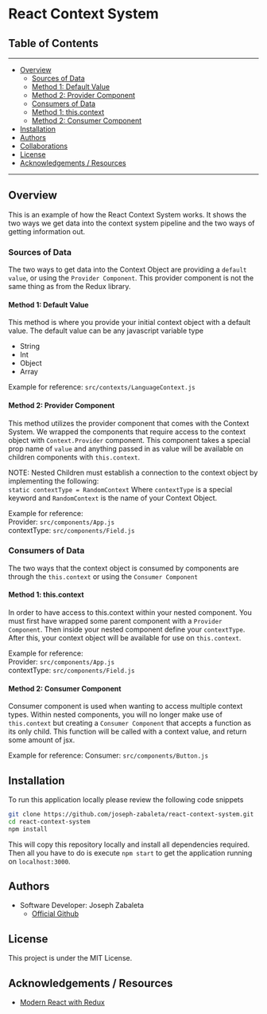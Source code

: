 # React Context System

## Table of Contents

---

-   [Overview](#overview)
    -   [Sources of Data](#sources-of-data)
    -   [Method 1: Default Value](#method-1-default-value)
    -   [Method 2: Provider Component](#method-2-provider-component)
    -   [Consumers of Data](#consumers-of-data)
    -   [Method 1: this.context](#method-1-this.context)
    -   [Method 2: Consumer Component](#method-2-consumer-component)
-   [Installation](#installation)
-   [Authors](#authors)
-   [Collaborations](#collaborations)
-   [License](#license)
-   [Acknowledgements / Resources](#acknowledgements-/-resources)

---

## Overview

This is an example of how the React Context System works. It shows the two ways we get data into the context system pipeline and the two ways of getting information out.

### Sources of Data

The two ways to get data into the Context Object are providing a `default value`, or using the `Provider Component`. This provider component is not the same thing as from the Redux library.

#### Method 1: Default Value

This method is where you provide your initial context object with a default value. The default value can be any javascript variable type

-   String
-   Int
-   Object
-   Array

Example for reference: `src/contexts/LanguageContext.js`

#### Method 2: Provider Component

This method utilizes the provider component that comes with the Context System. We wrapped the components that require access to the context object with `Context.Provider` component. This component takes a special prop name of `value` and anything passed in as value will be available on children components with `this.context`.

NOTE: Nested Children must establish a connection to the context object by implementing the following:  
`static contextType = RandomContext`
Where `contextType` is a special keyword and `RandomContext` is the name of your Context Object.

Example for reference:  
Provider: `src/components/App.js`  
contextType: `src/components/Field.js`

### Consumers of Data

The two ways that the context object is consumed by components are through the `this.context` or using the `Consumer Component`

#### Method 1: this.context

In order to have access to this.context within your nested component. You must first have wrapped some parent component with a `Provider Component`. Then inside your nested component define your `contextType`. After this, your context object will be available for use on `this.context`.

Example for reference:  
Provider: `src/components/App.js`  
contextType: `src/components/Field.js`

#### Method 2: Consumer Component

Consumer component is used when wanting to access multiple context types. Within nested components, you will no longer make use of `this.context` but creating a `Consumer Component` that accepts a function as its only child. This function will be called with a context value, and return some amount of jsx.

Example for reference:
Consumer: `src/components/Button.js`

## Installation

To run this application locally please review the following code snippets

```bash
git clone https://github.com/joseph-zabaleta/react-context-system.git
cd react-context-system
npm install
```

This will copy this repository locally and install all dependencies required. Then all you have to do is execute `npm start` to get the application running on `localhost:3000`.

## Authors

-   Software Developer: Joseph Zabaleta
    -   [Official Github](https://github.com/joseph-zabaleta)

## License

This project is under the MIT License.

## Acknowledgements / Resources

-   [Modern React with Redux](https://www.udemy.com/course/react-redux/)
